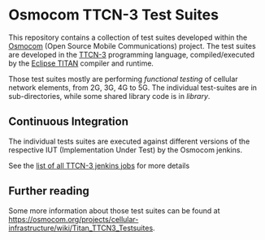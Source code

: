 Osmocom TTCN-3 Test Suites
==========================

This repository contains a collection of test suites developed within
the [Osmocom](https://osmocom.org/) (Open Source Mobile Communications)
project.  The test suites are developed in the
[TTCN-3](https://de.wikipedia.org/wiki/TTCN-3) programming language,
compiled/executed by the [Eclipse TITAN](https://projects.eclipse.org/projects/tools.titan)
compiler and runtime.

Those test suites mostly are performing *functional testing* of cellular
network elements, from 2G, 3G, 4G to 5G.  The individual test-suites are
in sub-directories, while some shared library code is in *library*.


Continuous Integration
----------------------

The individual tests suites are executed against different versions of
the respective IUT (Implementation Under Test) by the Osmocom jenkins.

See the [list of all TTCN-3 jenkins jobs](https://jenkins.osmocom.org/jenkins/view/TTCN3/)
for more details


Further reading
--------------

Some more information about those test suites can be found
at <https://osmocom.org/projects/cellular-infrastructure/wiki/Titan_TTCN3_Testsuites>.
